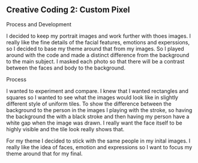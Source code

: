 ## Creative Coding 2: Custom Pixel

Process and Development

I decided to keep my portrait images and work further with thoes images. I really like the fine details of the facial features, emotions and experssions, so I decided to base my theme around that from my images. So I played around with the code and made a distinct difference from the background to the main subject. I masked each photo so that there will be a contrast between the faces and body to the background.

Process 

I wanted to experiment and compare. I knew that I wanted rectangles and squares so I wanted to see what the images would look like in slightly different style of uniform tiles. To show the difference between the background to the person in the images I playing with the stroke, so having the background the with a black stroke and then having my person have a white gap when the image was drawn. I really want the face itself to be highly visible and the tile look really shows that. 

For my theme I decided to stick with the same people in my inital images. I really like the idea of faces, emotion and expressions so I want to focus my theme around that for my final.
